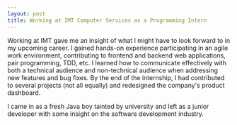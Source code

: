 ```yaml
---
layout: post
title: Working at IMT Computer Services as a Programming Intern
---
```


Working at IMT gave me an insight of what I might have to look forward to in my upcoming career.
I gained hands-on experience participating in an agile work environment,
contributing to frontend and backend web applications, pair programming, TDD, etc.
I learned how to communicate effectively with both a technical audience and non-technical
audience when addressing new features and bug fixes. By the end of the internship, I had
contributed to several projects (not all equally) and redesigned the company's product dashboard.

I came in as a fresh Java boy tainted by university and left as a junior developer with some
insight on the software development industry.
